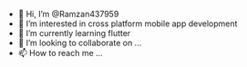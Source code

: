 - 👋 Hi, I’m @Ramzan437959
- 👀 I’m interested in cross platform mobile app development 
- 🌱 I’m currently learning flutter
- 💞️ I’m looking to collaborate on ...
- 📫 How to reach me ...

<!---
Ramzan437959/Ramzan437959 is a ✨ special ✨ repository because its `README.md` (this file) appears on your GitHub profile.
You can click the Preview link to take a look at your changes.
--->

